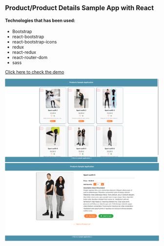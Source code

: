 ## Product/Product Details Sample App with React

#### Technologies that has been used:

- Bootstrap
- react-bootstrap
- react-bootstrap-icons
- redux
- react-redux
- react-router-dom
- sass

[Click here to check the demo](https://nervous-mccarthy-922fe6.netlify.app/)

![productlist](./productlist.png)
![productdetail](./productdetail.png)
